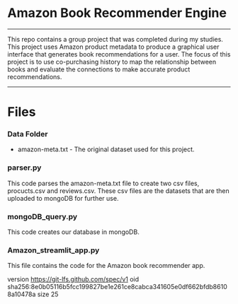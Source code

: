 # Amazon Book Recommender Engine
-------------------------

This repo contains a group project that was completed during my studies. This project uses Amazon product metadata to produce a graphical user interface that generates book recommendations for a user. The focus of this project is to use co-purchasing history to map the relationship between books and evaluate the connections to make accurate product recommendations. 

-------------------------

# Files
### Data Folder
* amazon-meta.txt - The original dataset used for this project.

### parser.py
This code parses the amazon-meta.txt file to create two csv files, procucts.csv and reviews.csv. These csv files are the datasets that are then uploaded to mongoDB for further use.

### mongoDB_query.py
This code creates our database in mongoDB.

### Amazon_streamlit_app.py
This file contains the code for the Amazon book recommender app.







version https://git-lfs.github.com/spec/v1
oid sha256:8e0b05116b5fcc199827be1e261ce8cabca341605e0df662bfdb86108a10478a
size 25

